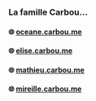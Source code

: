### La famille Carbou...

#### 🌐 [oceane.carbou.me](https://oceane.carbou.me)

#### 🌐 [elise.carbou.me](https://elise.carbou.me)

#### 🌐 [mathieu.carbou.me](https://mathieu.carbou.me)

#### 🌐 [mireille.carbou.me](https://mireille.carbou.me)
